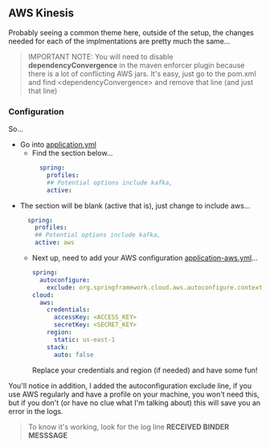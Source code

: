 ## AWS Kinesis

Probably seeing a common theme here, outside of the setup, the changes needed for each of the implmentations 
are pretty much the same...

> IMPORTANT NOTE: You will need to disable **dependencyConvergence** in the maven enforcer plugin
> because there is a lot of conflicting AWS jars.  It's easy, just go to the pom.xml
> and find &lt;dependencyConvergence&gt; and remove that line (and just that line)

### Configuration

So...

* Go into [application.yml](../src/main/resources/application.yml)
    * Find the section below...
      ```yaml
        spring:
          profiles:
          ## Potential options include kafka,
          active:     
      ```
* The section will be blank (active that is), just change to include aws...
    ```yaml
      spring:
        profiles:
        ## Potential options include kafka,
        active: aws
    ```
  * Next up, need to add your AWS configuration [application-aws.yml](../src/main/resources/application-aws.yml)...
      ```yaml
      spring:
        autoconfigure:
          exclude: org.springframework.cloud.aws.autoconfigure.context.ContextInstanceDataAutoConfiguration
      cloud:
        aws:
          credentials:
            accessKey: <ACCESS_KEY>
            secretKey: <SECRET_KEY>
          region:
            static: us-east-1
          stack:
            auto: false
      ```
    Replace your credentials and region (if needed) and have some fun!

You'll notice in addition, I added the autoconfiguration exclude line, if you use AWS regularly and have a profile 
on your machine, you won't need this, but if you don't (or have no clue what I'm talking about) this will save you an error 
in the logs.

> To know it's working, look for the log line **RECEIVED BINDER MESSSAGE**